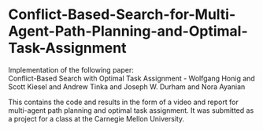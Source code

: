 # Conflict-Based-Search-for-Multi-Agent-Path-Planning-and-Optimal-Task-Assignment
Implementation of the following paper: <br />
Conflict-Based Search with Optimal Task Assignment - Wolfgang Honig and Scott Kiesel and Andrew Tinka and Joseph W. Durham and Nora Ayanian

This contains the code and results in the form of a video and report for multi-agent path planning and optimal task assignment. It was submitted as a project for a class at the Carnegie Mellon University.

